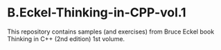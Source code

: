 B.Eckel-Thinking-in-CPP-vol.1
=============================

This repository contains samples (and exercises) from Bruce Eckel book Thinking in C++ (2nd edition) 1st volume.